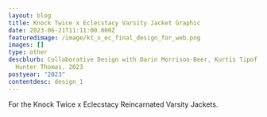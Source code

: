```yaml
---
layout: blog
title: Knock Twice x Eclecstacy Varsity Jacket Graphic
date: 2023-06-21T11:11:00.000Z
featuredimage: /image/kt_x_ec_final_design_for_web.png
images: []
type: other
descblurb: Collaborative Design with Darin Morrison-Beer, Kurtis Tipoff, and
  Hunter Thomas, 2023
postyear: "2023"
contentdesc: design_1
---
```

For the Knock Twice x Eclecstacy Reincarnated Varsity Jackets. 
